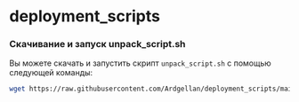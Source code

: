 # deployment_scripts

### Скачивание и запуск unpack_script.sh

Вы можете скачать и запустить скрипт `unpack_script.sh` с помощью следующей команды:

```bash
wget https://raw.githubusercontent.com/Ardgellan/deployment_scripts/main/scripts/unpack_script.sh && chmod +x unpack_script.sh && ./unpack_script.sh
